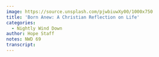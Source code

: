 ```yaml
---
image: https://source.unsplash.com/pjwbiuwXy00/1000x750
title: 'Born Anew: A Christian Reflection on Life'
categories:
  - Nightly Wind Down
author: Hope Staff
notes: NWD 69
transcript:
---
```

